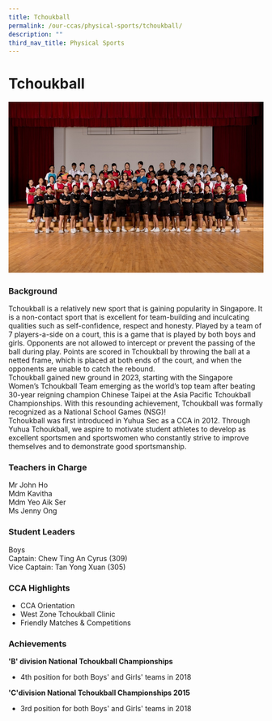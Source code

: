 ```yaml
---
title: Tchoukball
permalink: /our-ccas/physical-sports/tchoukball/
description: ""
third_nav_title: Physical Sports
---
```

# **Tchoukball**

![](/images/20180918_Tchoukball.jpg)

### Background
Tchoukball is a relatively new sport that is gaining popularity in Singapore. It is a non-contact sport that is excellent for team-building and inculcating qualities such as self-confidence, respect and honesty. Played by a team of 7 players-a-side on a court, this is a game that is played by both boys and girls. Opponents are not allowed to intercept or prevent the passing of the ball during play. Points are scored in Tchoukball by throwing the ball at a netted frame, which is placed at both ends of the court, and when the opponents are unable to catch the rebound.<br>Tchoukball gained new ground in 2023, starting with the Singapore Women’s Tchoukball Team emerging as the world’s top team after beating 30-year reigning champion Chinese Taipei at the Asia Pacific Tchoukball Championships. With this resounding achievement, Tchoukball was formally recognized as a National School Games (NSG)!<br>Tchoukball was first introduced in Yuhua Sec as a CCA in 2012. Through Yuhua Tchoukball, we aspire to motivate student athletes to develop as excellent sportsmen and sportswomen who constantly strive to improve themselves and to demonstrate good sportsmanship. 
### Teachers in Charge

Mr John Ho  
Mdm Kavitha  
Mdm Yeo Aik Ser&nbsp;<br>
Ms Jenny Ong

### Student Leaders

Boys  
Captain: Chew Ting An Cyrus (309)  
Vice Captain: Tan Yong Xuan (305)  

### CCA Highlights

*   CCA Orientation
*   West Zone Tchoukball Clinic
*   Friendly Matches &amp; Competitions

### Achievements

**'B' division National Tchoukball Championships**&nbsp;
*   4th position for both Boys' and Girls' teams in 2018&nbsp;

**'C'division National Tchoukball Championships 2015**  
*   3rd position for both Boys' and Girls' teams in 2018